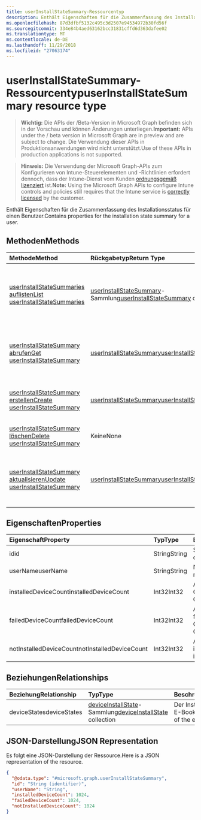 ```yaml
---
title: userInstallStateSummary-Ressourcentyp
description: Enthält Eigenschaften für die Zusammenfassung des Installationsstatus für einen Benutzer.
ms.openlocfilehash: 87d3dfbf5132c495c3d2507e94534972b30fd56f
ms.sourcegitcommit: 334e84b4aed63162bcc31831cffd6d363dafee02
ms.translationtype: MT
ms.contentlocale: de-DE
ms.lasthandoff: 11/29/2018
ms.locfileid: "27063174"
---
```

# <a name="userinstallstatesummary-resource-type"></a><span data-ttu-id="34e60-103">userInstallStateSummary-Ressourcentyp</span><span class="sxs-lookup"><span data-stu-id="34e60-103">userInstallStateSummary resource type</span></span>

> <span data-ttu-id="34e60-104">**Wichtig:** Die APIs der /Beta-Version in Microsoft Graph befinden sich in der Vorschau und können Änderungen unterliegen.</span><span class="sxs-lookup"><span data-stu-id="34e60-104">**Important:** APIs under the / beta version in Microsoft Graph are in preview and are subject to change.</span></span> <span data-ttu-id="34e60-105">Die Verwendung dieser APIs in Produktionsanwendungen wird nicht unterstützt.</span><span class="sxs-lookup"><span data-stu-id="34e60-105">Use of these APIs in production applications is not supported.</span></span>

> <span data-ttu-id="34e60-106">**Hinweis:** Die Verwendung der Microsoft Graph-APIs zum Konfigurieren von Intune-Steuerelementen und -Richtlinien erfordert dennoch, dass der Intune-Dienst vom Kunden [ordnungsgemäß lizenziert](https://go.microsoft.com/fwlink/?linkid=839381) ist.</span><span class="sxs-lookup"><span data-stu-id="34e60-106">**Note:** Using the Microsoft Graph APIs to configure Intune controls and policies still requires that the Intune service is [correctly licensed](https://go.microsoft.com/fwlink/?linkid=839381) by the customer.</span></span>

<span data-ttu-id="34e60-107">Enthält Eigenschaften für die Zusammenfassung des Installationsstatus für einen Benutzer.</span><span class="sxs-lookup"><span data-stu-id="34e60-107">Contains properties for the installation state summary for a user.</span></span>
## <a name="methods"></a><span data-ttu-id="34e60-108">Methoden</span><span class="sxs-lookup"><span data-stu-id="34e60-108">Methods</span></span>
|<span data-ttu-id="34e60-109">Methode</span><span class="sxs-lookup"><span data-stu-id="34e60-109">Method</span></span>|<span data-ttu-id="34e60-110">Rückgabetyp</span><span class="sxs-lookup"><span data-stu-id="34e60-110">Return Type</span></span>|<span data-ttu-id="34e60-111">Beschreibung</span><span class="sxs-lookup"><span data-stu-id="34e60-111">Description</span></span>|
|:---|:---|:---|
|[<span data-ttu-id="34e60-112">userInstallStateSummaries auflisten</span><span class="sxs-lookup"><span data-stu-id="34e60-112">List userInstallStateSummaries</span></span>](../api/intune-books-userinstallstatesummary-list.md)|<span data-ttu-id="34e60-113">[userInstallStateSummary](../resources/intune-books-userinstallstatesummary.md)-Sammlung</span><span class="sxs-lookup"><span data-stu-id="34e60-113">[userInstallStateSummary](../resources/intune-books-userinstallstatesummary.md) collection</span></span>|<span data-ttu-id="34e60-114">Auflisten von Eigenschaften und Beziehungen der [userInstallStateSummary](../resources/intune-books-userinstallstatesummary.md)-Objekte.</span><span class="sxs-lookup"><span data-stu-id="34e60-114">List properties and relationships of the [userInstallStateSummary](../resources/intune-books-userinstallstatesummary.md) objects.</span></span>|
|[<span data-ttu-id="34e60-115">userInstallStateSummary abrufen</span><span class="sxs-lookup"><span data-stu-id="34e60-115">Get userInstallStateSummary</span></span>](../api/intune-books-userinstallstatesummary-get.md)|[<span data-ttu-id="34e60-116">userInstallStateSummary</span><span class="sxs-lookup"><span data-stu-id="34e60-116">userInstallStateSummary</span></span>](../resources/intune-books-userinstallstatesummary.md)|<span data-ttu-id="34e60-117">Lesen von Eigenschaften und Beziehungen des [userInstallStateSummary](../resources/intune-books-userinstallstatesummary.md)-Objekts.</span><span class="sxs-lookup"><span data-stu-id="34e60-117">Read properties and relationships of the [userInstallStateSummary](../resources/intune-books-userinstallstatesummary.md) object.</span></span>|
|[<span data-ttu-id="34e60-118">userInstallStateSummary erstellen</span><span class="sxs-lookup"><span data-stu-id="34e60-118">Create userInstallStateSummary</span></span>](../api/intune-books-userinstallstatesummary-create.md)|[<span data-ttu-id="34e60-119">userInstallStateSummary</span><span class="sxs-lookup"><span data-stu-id="34e60-119">userInstallStateSummary</span></span>](../resources/intune-books-userinstallstatesummary.md)|<span data-ttu-id="34e60-120">Erstellen eines neuen [userInstallStateSummary](../resources/intune-books-userinstallstatesummary.md)-Objekts.</span><span class="sxs-lookup"><span data-stu-id="34e60-120">Create a new [userInstallStateSummary](../resources/intune-books-userinstallstatesummary.md) object.</span></span>|
|[<span data-ttu-id="34e60-121">userInstallStateSummary löschen</span><span class="sxs-lookup"><span data-stu-id="34e60-121">Delete userInstallStateSummary</span></span>](../api/intune-books-userinstallstatesummary-delete.md)|<span data-ttu-id="34e60-122">Keine</span><span class="sxs-lookup"><span data-stu-id="34e60-122">None</span></span>|<span data-ttu-id="34e60-123">Löscht ein [UserInstallStateSummary](../resources/intune-books-userinstallstatesummary.md)-Objekt.</span><span class="sxs-lookup"><span data-stu-id="34e60-123">Deletes a [userInstallStateSummary](../resources/intune-books-userinstallstatesummary.md).</span></span>|
|[<span data-ttu-id="34e60-124">userInstallStateSummary aktualisieren</span><span class="sxs-lookup"><span data-stu-id="34e60-124">Update userInstallStateSummary</span></span>](../api/intune-books-userinstallstatesummary-update.md)|[<span data-ttu-id="34e60-125">userInstallStateSummary</span><span class="sxs-lookup"><span data-stu-id="34e60-125">userInstallStateSummary</span></span>](../resources/intune-books-userinstallstatesummary.md)|<span data-ttu-id="34e60-126">Aktualisieren der Eigenschaften eines [userInstallStateSummary](../resources/intune-books-userinstallstatesummary.md)-Objekts.</span><span class="sxs-lookup"><span data-stu-id="34e60-126">Update the properties of a [userInstallStateSummary](../resources/intune-books-userinstallstatesummary.md) object.</span></span>|

## <a name="properties"></a><span data-ttu-id="34e60-127">Eigenschaften</span><span class="sxs-lookup"><span data-stu-id="34e60-127">Properties</span></span>
|<span data-ttu-id="34e60-128">Eigenschaft</span><span class="sxs-lookup"><span data-stu-id="34e60-128">Property</span></span>|<span data-ttu-id="34e60-129">Typ</span><span class="sxs-lookup"><span data-stu-id="34e60-129">Type</span></span>|<span data-ttu-id="34e60-130">Beschreibung</span><span class="sxs-lookup"><span data-stu-id="34e60-130">Description</span></span>|
|:---|:---|:---|
|<span data-ttu-id="34e60-131">id</span><span class="sxs-lookup"><span data-stu-id="34e60-131">id</span></span>|<span data-ttu-id="34e60-132">String</span><span class="sxs-lookup"><span data-stu-id="34e60-132">String</span></span>|<span data-ttu-id="34e60-133">Schlüssel der Entität</span><span class="sxs-lookup"><span data-stu-id="34e60-133">Key of the entity.</span></span>|
|<span data-ttu-id="34e60-134">userName</span><span class="sxs-lookup"><span data-stu-id="34e60-134">userName</span></span>|<span data-ttu-id="34e60-135">String</span><span class="sxs-lookup"><span data-stu-id="34e60-135">String</span></span>|<span data-ttu-id="34e60-136">Name des Benutzers</span><span class="sxs-lookup"><span data-stu-id="34e60-136">User name.</span></span>|
|<span data-ttu-id="34e60-137">installedDeviceCount</span><span class="sxs-lookup"><span data-stu-id="34e60-137">installedDeviceCount</span></span>|<span data-ttu-id="34e60-138">Int32</span><span class="sxs-lookup"><span data-stu-id="34e60-138">Int32</span></span>|<span data-ttu-id="34e60-139">Anzahl der installierten Geräte</span><span class="sxs-lookup"><span data-stu-id="34e60-139">Installed Device Count.</span></span>|
|<span data-ttu-id="34e60-140">failedDeviceCount</span><span class="sxs-lookup"><span data-stu-id="34e60-140">failedDeviceCount</span></span>|<span data-ttu-id="34e60-141">Int32</span><span class="sxs-lookup"><span data-stu-id="34e60-141">Int32</span></span>|<span data-ttu-id="34e60-142">Anzahl der fehlgeschlagenen Geräte</span><span class="sxs-lookup"><span data-stu-id="34e60-142">Failed Device Count.</span></span>|
|<span data-ttu-id="34e60-143">notInstalledDeviceCount</span><span class="sxs-lookup"><span data-stu-id="34e60-143">notInstalledDeviceCount</span></span>|<span data-ttu-id="34e60-144">Int32</span><span class="sxs-lookup"><span data-stu-id="34e60-144">Int32</span></span>|<span data-ttu-id="34e60-145">Anzahl der nicht installierten Geräte</span><span class="sxs-lookup"><span data-stu-id="34e60-145">Not installed device count.</span></span>|

## <a name="relationships"></a><span data-ttu-id="34e60-146">Beziehungen</span><span class="sxs-lookup"><span data-stu-id="34e60-146">Relationships</span></span>
|<span data-ttu-id="34e60-147">Beziehung</span><span class="sxs-lookup"><span data-stu-id="34e60-147">Relationship</span></span>|<span data-ttu-id="34e60-148">Typ</span><span class="sxs-lookup"><span data-stu-id="34e60-148">Type</span></span>|<span data-ttu-id="34e60-149">Beschreibung</span><span class="sxs-lookup"><span data-stu-id="34e60-149">Description</span></span>|
|:---|:---|:---|
|<span data-ttu-id="34e60-150">deviceStates</span><span class="sxs-lookup"><span data-stu-id="34e60-150">deviceStates</span></span>|<span data-ttu-id="34e60-151">[deviceInstallState](../resources/intune-books-deviceinstallstate.md)-Sammlung</span><span class="sxs-lookup"><span data-stu-id="34e60-151">[deviceInstallState](../resources/intune-books-deviceinstallstate.md) collection</span></span>|<span data-ttu-id="34e60-152">Der Installationsstatus des E-Books.</span><span class="sxs-lookup"><span data-stu-id="34e60-152">The install state of the eBook.</span></span>|

## <a name="json-representation"></a><span data-ttu-id="34e60-153">JSON-Darstellung</span><span class="sxs-lookup"><span data-stu-id="34e60-153">JSON Representation</span></span>
<span data-ttu-id="34e60-154">Es folgt eine JSON-Darstellung der Ressource.</span><span class="sxs-lookup"><span data-stu-id="34e60-154">Here is a JSON representation of the resource.</span></span>
<!-- {
  "blockType": "resource",
  "keyProperty": "id",
  "@odata.type": "microsoft.graph.userInstallStateSummary"
}
-->
``` json
{
  "@odata.type": "#microsoft.graph.userInstallStateSummary",
  "id": "String (identifier)",
  "userName": "String",
  "installedDeviceCount": 1024,
  "failedDeviceCount": 1024,
  "notInstalledDeviceCount": 1024
}
```





